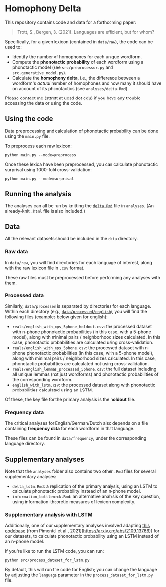 # Homophony Delta

This repository contains code and data for a forthcoming paper:

> Trott, S., Bergen, B. (2021). Languages are efficient, but for whom?

Specifically, for a given lexicon (contained in `data/raw`), the code can be used to:

- Identify the number of homophones for each unique wordform.  
- Compute the **phonotactic probability** of each wordform using a phonotactic model (see `src/preprocessor.py` and `src.generative_model.py`).  
- Calculate the **homophony delta**, i.e., the difference between a wordform's *actual* number of homophones and how many it should have on account of its phonotactics (see `analyses/delta.Rmd`).  

Please contact me (sttrott at ucsd dot edu) if you have any trouble accessing the data or using the code.

## Using the code

Data preprocessing and calculation of phonotactic probability can be done using the `main.py` file.

To preprocess each raw lexicon:

```
python main.py --mode=preprocess
```

Once these lexica have been preprocessed, you can calculate phonotactic surprisal using 1000-fold cross-validation:

```
python main.py --mode=surprisal
```

## Running the analysis

The analyses can all be run by knitting the [`delta.Rmd`](https://github.com/seantrott/homophony_delta/blob/main/analyses/delta.Rmd) file in `analyses`. (An already-knit `.html` file is also included.)

## Data

All the relevant datasets should be included in the `data` directory.

### Raw data

In `data/raw`, you will find directories for each language of interest, along with the raw lexicon file in `.csv` format.

These raw files must be preprocessed before performing any analyses with them.

### Processed data

Similarly, `data/processed` is separated by directories for each language. Within each directory (e.g., [`data/processed/english`](https://github.com/seantrott/homophony_delta/tree/main/data/processed/english)), you will find the following files (examples below given for english):

- `reals/english_with_mps_5phone_holdout.csv`: the processed dataset with n-phone phonotactic probabilities (in this case, with a 5-phone model), along with minimal pairs / neighborhood sizes calculated.  In this case, phonotactic probabilities are calculated using cross-validation.  
- `reals/english_with_mps_5phone.csv`: the processed dataset with n-phone phonotactic probabilities (in this case, with a 5-phone model), along with minimal pairs / neighborhood sizes calculated.  In this case, phonotactic probabilities are calculated not using cross-validation.  
- `reals/english_lemmas_processed_5phone.csv`: the full dataset including all unique lemmas (not just wordforms) and phonotactic probabilities of the corresponding wordform.  
- `english_with_lstm.csv`: the processed dataset along with phonotactic probabilities calculated using an LSTM.  

Of these, the key file for the primary analysis is the **holdout** file.

### Frequency data

The critical analyses for English/German/Dutch also depends on a file containing **frequency data** for each wordform in that language.

These files can be found in `data/frequency`, under the corresponding language directory.

## Supplementary analyses

Note that the `analyses` folder also contains two other `.Rmd` files for several supplementary analyses:

- `delta_lstm.Rmd`: a replication of the primary analysis, using an LSTM to calculate phonotactic probability instead of an n-phone model.  
- `information_bottleneck.Rmd`: an alternative analysis of the key question, using information-theoretic measures of lexicon complexity.  

### Supplementary analysis with LSTM

Additionally, one of our supplementary analyses involved adapting [this codebase](https://github.com/rycolab/homophony-as-renyi-entropy) (from Pimentel et al., 2021](https://arxiv.org/abs/2109.13766)) for our datasets, to calculate phonotactic probability using an LSTM instead of an n-phone model.

If you're like to run the LSTM code, you can run:

```
python src/process_dataset_for_lstm.py
```

By default, this will run the code for English; you can change the language by adjusting the `language` parameter in the `process_dataset_for_lstm.py` file.


